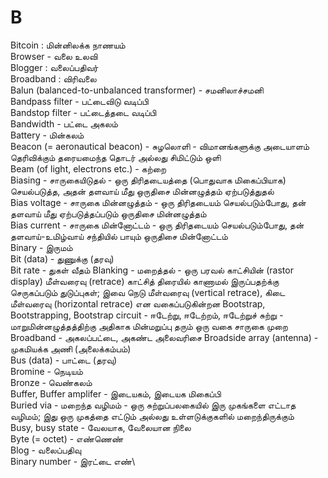 # B
Bitcoin : மின்னிலக்க நாணயம்\
Browser - வலை உலவி\
Blogger : வலைப்பதிவர்\
Broadband : விரிவலை\
Balun (balanced-to-unbalanced transformer) - சமனிலாச்சமனி\
Bandpass filter - பட்டைவிடு வடிப்பி\
Bandstop filter - பட்டைத்தடை வடிப்பி\
Bandwidth - பட்டை அகலம்\
Battery - மின்கலம்\
Beacon (= aeronautical beacon) - சுழலொளி - விமானங்களுக்கு அடையாளம் தெரிவிக்கும் தரையமைந்த தொடர் அல்லது சிமிட்டும் ஒளி\
Beam (of light, electrons etc.) - கற்றை\
Biasing - சாருகையிடுதல் - ஒரு திரிதடையத்தை (பொதுவாக மிகைப்பியாக) செயல்படுத்த, அதன் தளவாய் மீது ஒருதிசை மின்னழுத்தம் ஏற்படுத்துதல்\
Bias voltage - சாருகை மின்னழுத்தம் - ஒரு திரிதடையம் செயல்படும்போது, தன் தளவாய் மீது ஏற்படுத்தப்படும் ஒருதிசை மின்னழுத்தம்\
Bias current - சாருகை மின்னோட்டம் - ஒரு திரிதடையம் செயல்படும்போது, தன் தளவாய்-உமிழ்வாய் சந்தியில் பாயும் ஒருதிசை மின்னோட்டம்\
Binary - இருமம்\
Bit (data) - துணுக்கு (தரவு)\
Bit rate - துகள் வீதம்
Blanking - மறைத்தல் - ஒரு பரவல் காட்சியின் (rastor display) மீள்வரைவு (retrace) காட்சித் திரையில் காணாமல் இருப்பதற்க்கு செருகப்படும் துடுப்புகள்; இவை நெடு மீள்வரைவு (vertical retrace), கிடை மீள்வரைவு (horizontal retrace) என வகைப்படுகின்றன
Bootstrap, Bootstrapping, Bootstrap circuit - ஈடேற்று, ஈடேற்றம், ஈடேற்றுச் சுற்று - மாறுமின்னழுத்தத்திற்கு அதிகாக மின்மறுப்பு தரும் ஒரு வகை சாருகை முறை
Broadband - அகலப்பட்டை, அகண்ட அலைவரிசை
Broadside array (antenna) - முகமியக்க அணி (அலைக்கம்பம்)\
Bus (data) - பாட்டை (தரவு)\
Bromine - நெடியம்\
Bronze - வெண்கலம்\
Buffer, Buffer amplifer - இடையகம், இடையக மிகைப்பி\
Buried via - மறைந்த வழிமம் - ஒரு சுற்றுப்பலகையில் இரு முகங்களை எட்டாத வழிமம்; இது ஒரு முகத்தை எட்டும் அல்லது உள்ளடுக்குகளில் மறைந்திருக்கும்\
Busy, busy state - வேலயாக, வேலையான நிலை\
Byte (= octet) - எண்ணெண்\
Blog - வலைப்பதிவு\
Binary number - இரட்டை எண்\